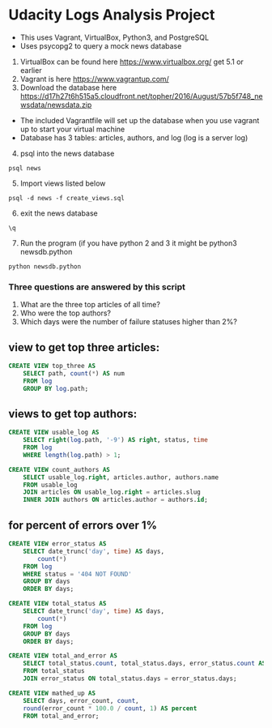 # Udacity Logs Analysis Project

* This uses Vagrant, VirtualBox, Python3, and PostgreSQL
* Uses psycopg2 to query a mock news database
1. VirtualBox can be found here https://www.virtualbox.org/ get 5.1 or earlier
2. Vagrant is here https://www.vagrantup.com/
3. Download the database here https://d17h27t6h515a5.cloudfront.net/topher/2016/August/57b5f748_newsdata/newsdata.zip
* The included Vagrantfile will set up the database when you use vagrant up to start your virtual machine
* Database has 3 tables: articles, authors, and log (log is a server log)
4. psql into the news database
```
psql news
```
5. Import views listed below
```
psql -d news -f create_views.sql
```
6. exit the news database
```
\q
```
7. Run the program (if you have python 2 and 3 it might be python3 newsdb.python
```
python newsdb.python
```



### Three questions are answered by this script
1. What are the three top articles of all time?
2. Who were the top authors?
3. Which days were the number of failure statuses higher than 2%?


## view to get top three articles:

```sql
CREATE VIEW top_three AS  
	SELECT path, count(*) AS num
	FROM log
	GROUP BY log.path;
```

## views to get top authors:

```sql
CREATE VIEW usable_log AS 
	SELECT right(log.path, '-9') AS right, status, time 
	FROM log 
	WHERE length(log.path) > 1;
```

```sql
CREATE VIEW count_authors AS 
	SELECT usable_log.right, articles.author, authors.name 
	FROM usable_log 
	JOIN articles ON usable_log.right = articles.slug 
	INNER JOIN authors ON articles.author = authors.id;
```

## for percent of errors over 1%

```sql
CREATE VIEW error_status AS 
	SELECT date_trunc('day', time) AS days, 
		count(*) 
	FROM log 
	WHERE status = '404 NOT FOUND' 
	GROUP BY days 
	ORDER BY days;
```

```sql
CREATE VIEW total_status AS 
	SELECT date_trunc('day', time) AS days, 
		count(*) 
	FROM log 
	GROUP BY days 
	ORDER BY days;
```

```sql
CREATE VIEW total_and_error AS 
	SELECT total_status.count, total_status.days, error_status.count AS error_count 
	FROM total_status 
	JOIN error_status ON total_status.days = error_status.days;
```

```sql
CREATE VIEW mathed_up AS 
	SELECT days, error_count, count, 
	round(error_count * 100.0 / count, 1) AS percent 
	FROM total_and_error;
```
